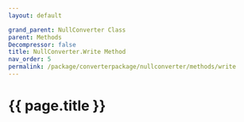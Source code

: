 ```yaml
---
layout: default

grand_parent: NullConverter Class
parent: Methods
Decompressor: false
title: NullConverter.Write Method
nav_order: 5
permalink: /package/converterpackage/nullconverter/methods/write
---
```

# {{ page.title }}